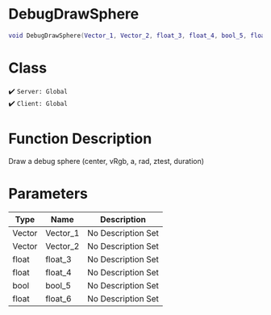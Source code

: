 # DebugDrawSphere
```lua
void DebugDrawSphere(Vector_1, Vector_2, float_3, float_4, bool_5, float_6)
```
# Class
✔️ `Server: Global`  
✔️ `Client: Global`  

# Function Description
Draw a debug sphere (center, vRgb, a, rad, ztest, duration)
# Parameters
Type|Name|Description
--|--|--
Vector|Vector_1|No Description Set
Vector|Vector_2|No Description Set
float|float_3|No Description Set
float|float_4|No Description Set
bool|bool_5|No Description Set
float|float_6|No Description Set
